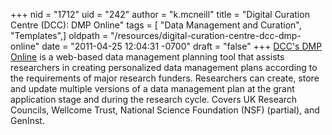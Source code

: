 +++
nid = "1712"
uid = "242"
author = "k.mcneill"
title = "Digital Curation Centre (DCC): DMP Online"
tags = [ "Data Management and Curation", "Templates",]
oldpath = "/resources/digital-curation-centre-dcc-dmp-online"
date = "2011-04-25 12:04:31 -0700"
draft = "false"
+++
[DCC's DMP Online](http://dmponline.dcc.ac.uk/) is a web-based data
management planning tool that assists researchers in creating
personalized data management plans according to the requirements of
major research funders. Researchers can create, store and update
multiple versions of a data management plan at the grant application
stage and during the research cycle. Covers UK Research Councils,
Wellcome Trust, National Science Foundation (NSF) (partial), and
GenInst.
